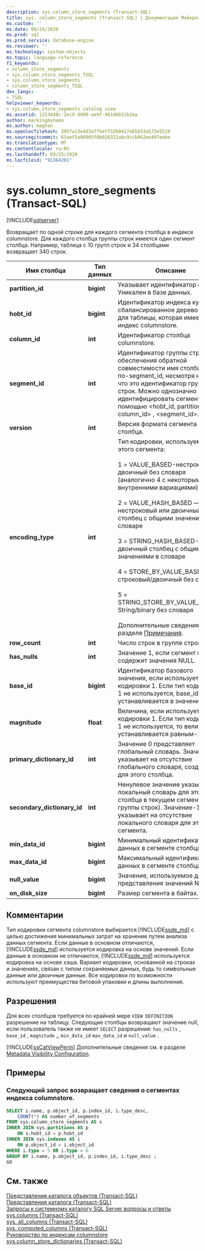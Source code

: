 ```yaml
---
description: sys.column_store_segments (Transact-SQL)
title: sys. column_store_segments (Transact-SQL) | Документация Майкрософт
ms.custom: ''
ms.date: 09/24/2020
ms.prod: sql
ms.prod_service: database-engine
ms.reviewer: ''
ms.technology: system-objects
ms.topic: language-reference
f1_keywords:
- column_store_segments
- sys.column_store_segments_TSQL
- sys.column_store_segments
- column_store_segments_TSQL
dev_langs:
- TSQL
helpviewer_keywords:
- sys.column_store_segments catalog view
ms.assetid: 1253448c-2ec9-4900-ae9f-461d6b51b2ea
author: markingmyname
ms.author: maghan
ms.openlocfilehash: 3957a13e4d3e7f5eff32b0417e65d33a573e5510
ms.sourcegitcommit: 63aef5a96905f0b026322abc9ccb862ee497eebe
ms.translationtype: MT
ms.contentlocale: ru-RU
ms.lasthandoff: 09/25/2020
ms.locfileid: "91364201"
---
```

# <a name="syscolumn_store_segments-transact-sql"></a>sys.column_store_segments (Transact-SQL)
[!INCLUDE[sqlserver](../../includes/applies-to-version/sqlserver.md)]

Возвращает по одной строке для каждого сегмента столбца в индексе columnstore. Для каждого столбца группы строк имеется один сегмент столбца. Например, таблица с 10 групп строк и 34 столбцами возвращает 340 строк. 
  
|Имя столбца|Тип данных|Описание|  
|-----------------|---------------|-----------------|  
|**partition_id**|**bigint**|Указывает идентификатор секции. Уникален в базе данных.|  
|**hobt_id**|**bigint**|Идентификатор индекса куча или сбалансированное дерево (HoBT) для таблицы, которая имеет этот индекс columnstore.|  
|**column_id**|**int**|Идентификатор столбца columnstore.|  
|**segment_id**|**int**|Идентификатор группы строк. Для обеспечения обратной совместимости имя столбца будет по-segment_id, несмотря на то, что это идентификатор группы строк. Можно однозначно идентифицировать сегмент с помощью \<hobt_id, partition_id, column_id> , <segment_id>.|  
|**version**|**int**|Версия формата сегмента столбца.|  
|**encoding_type**|**int**|Тип кодировки, используемой для этого сегмента:<br /><br /> 1 = VALUE_BASED-нестроковый/двоичный без словаря (аналогично 4 с некоторыми внутренними вариациями)<br /><br /> 2 = VALUE_HASH_BASED — нестроковый или двоичный столбец с общими значениями в словаре<br /><br /> 3 = STRING_HASH_BASED-строка/двоичный столбец с общими значениями в словаре<br /><br /> 4 = STORE_BY_VALUE_BASED-не строковый/двоичный без словаря<br /><br /> 5 = STRING_STORE_BY_VALUE_BASED-String/binary без словаря<br /><br /> Дополнительные сведения см. в разделе [Примечания](#remarks).|  
|**row_count**|**int**|Число строк в группе строк.|  
|**has_nulls**|**int**|Значение 1, если сегмент столбца содержит значения NULL.|  
|**base_id**|**bigint**|Идентификатор базового значения, если используется тип кодировки 1. Если тип кодировки 1 не используется, base_id устанавливается в значение-1.|  
|**magnitude**|**float**|Величина, если используется тип кодировки 1. Если тип кодировки 1 не используется, то величина устанавливается равным-1.|  
|**primary_dictionary_id**|**int**|Значение 0 представляет глобальный словарь. Значение-1 указывает на отсутствие глобального словаря, созданного для этого столбца.|  
|**secondary_dictionary_id**|**int**|Ненулевое значение указывает на локальный словарь для этого столбца в текущем сегменте (т. е. группы строк). Значение-1 указывает на отсутствие локального словаря для этого сегмента.|  
|**min_data_id**|**bigint**|Минимальный идентификатор данных в сегменте столбца.|  
|**max_data_id**|**bigint**|Максимальный идентификатор данных в сегменте столбца.|  
|**null_value**|**bigint**|Значение, используемое для представления значений NULL.|  
|**on_disk_size**|**bigint**|Размер сегмента в байтах.|  
  
## <a name="remarks"></a>Комментарии  
Тип кодировки сегмента columnstore выбирается [!INCLUDE[ssde_md](../../includes/ssde_md.md)] с целью достижения минимальных затрат на хранение путем анализа данных сегмента. Если данные в основном отличаются, [!INCLUDE[ssde_md](../../includes/ssde_md.md)] используется кодировка на основе значений. Если данные в основном не отличаются, [!INCLUDE[ssde_md](../../includes/ssde_md.md)] используется кодировка на основе хэша. Вариант кодировки, основанной на строках и значениях, связан с типом сохраняемых данных, будь то символьные данные или двоичные данные. Все кодировки по возможности используют преимущества битовой упаковки и длины выполнения.
 
## <a name="permissions"></a>Разрешения  
 Для всех столбцов требуется по крайней мере `VIEW DEFINITION` разрешение на таблицу. Следующие столбцы возвращают значение null, если пользователь также не имеет `SELECT` разрешения: `has_nulls` , `base_id` , `magnitude` ,, `min_data_id` `max_data_id` и `null_value` .  
  
 [!INCLUDE[ssCatViewPerm](../../includes/sscatviewperm-md.md)] Дополнительные сведения см. в разделе [Metadata Visibility Configuration](../../relational-databases/security/metadata-visibility-configuration.md).  

## <a name="examples"></a>Примеры

### <a name="the-following-query-returns-information-about-segments-of-a-columnstore-index"></a>Следующий запрос возвращает сведения о сегментах индекса columnstore.  
  
```sql  
SELECT i.name, p.object_id, p.index_id, i.type_desc,   
    COUNT(*) AS number_of_segments  
FROM sys.column_store_segments AS s   
INNER JOIN sys.partitions AS p   
    ON s.hobt_id = p.hobt_id   
INNER JOIN sys.indexes AS i   
    ON p.object_id = i.object_id  
WHERE i.type = 5 OR i.type = 6  
GROUP BY i.name, p.object_id, p.index_id, i.type_desc ;  
GO  
```  

## <a name="see-also"></a>См. также  
 [Представления каталога объектов (Transact-SQL)](../../relational-databases/system-catalog-views/object-catalog-views-transact-sql.md)   
 [Представления каталога (Transact-SQL)](../../relational-databases/system-catalog-views/catalog-views-transact-sql.md)   
 [Запросы к системному каталогу SQL Server вопросы и ответы](../../relational-databases/system-catalog-views/querying-the-sql-server-system-catalog-faq.md)   
 [sys.columns (Transact-SQL)](../../relational-databases/system-catalog-views/sys-columns-transact-sql.md)   
 [sys. all_columns &#40;Transact-SQL&#41;](../../relational-databases/system-catalog-views/sys-all-columns-transact-sql.md)   
 [sys. computed_columns &#40;Transact-SQL&#41;](../../relational-databases/system-catalog-views/sys-computed-columns-transact-sql.md)   
 [Руководство по индексам columnstore](~/relational-databases/indexes/columnstore-indexes-overview.md)    
 [sys.column_store_dictionaries &#40;Transact-SQL&#41;](../../relational-databases/system-catalog-views/sys-column-store-dictionaries-transact-sql.md)  
  
 

